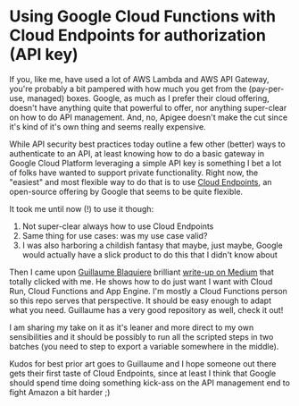 # Using Google Cloud Functions with Cloud Endpoints for authorization (API key)

If you, like me, have used a lot of AWS Lambda and AWS API Gateway, you're probably a bit pampered with how much you get from the (pay-per-use, managed) boxes. Google, as much as I prefer their cloud offering, doesn't have anything quite that powerful to offer, nor anything super-clear on how to do API management. And, no, Apigee doesn't make the cut since it's kind of it's own thing and seems really expensive.

While API security best practices today outline a few other (better) ways to authenticate to an API, at least knowing how to do a basic gateway in Google Cloud Platform leveraging a simple API key is something I bet a lot of folks have wanted to support private functionality. Right now, the "easiest" and most flexible way to do that is to use [Cloud Endpoints](https://cloud.google.com/endpoints/), an open-source offering by Google that seems to be quite flexible.

It took me until now (!) to use it though:

1. Not super-clear always how to use Cloud Endpoints
2. Same thing for use cases: was my use case valid?
3. I was also harboring a childish fantasy that maybe, just maybe, Google would actually have a slick product to do this that I didn't know about

Then I came upon [Guillaume Blaquiere](https://github.com/guillaumeblaquiere) brilliant [write-up on Medium](https://medium.com/google-cloud/secure-cloud-run-cloud-functions-and-app-engine-with-api-key-73c57bededd1) that totally clicked with me. He shows how to do just want I want with Cloud Run, Cloud Functions and App Engine. I'm mostly a Cloud Functions person so this repo serves that perspective. It should be easy enough to adapt what you need. Guillaume has a very good repository as well, check it out!

I am sharing my take on it as it's leaner and more direct to my own sensibilities and it should be possibly to run all the scripted steps in two batches (you need to step to export a variable somewhere in the middle).

Kudos for best prior art goes to Guillaume and I hope someone out there gets their first taste of Cloud Endpoints, since at least I think that Google should spend time doing something kick-ass on the API management end to fight Amazon a bit harder ;)
